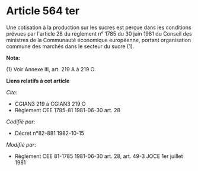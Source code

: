 # Article 564 ter

Une cotisation à la production sur les sucres est perçue dans les conditions prévues par l'article 28 du règlement n° 1785 du
30 juin 1981 du Conseil des ministres de la Communauté économique européenne, portant organisation commune des marchés dans
le secteur du sucre (1).

**Nota:**

(1) Voir Annexe III, art. 219 A à 219 O.

**Liens relatifs à cet article**

_Cite_:

  - CGIAN3 219 à CGIAN3 219 O
  - Règlement CEE 1785-81 1981-06-30 art. 28

_Codifié par_:

  - Décret n°82-881 1982-10-15

_Modifié par_:

  - Règlement CEE 81-1785 1981-06-30 art. 28, art. 49-3 JOCE 1er juillet 1981

